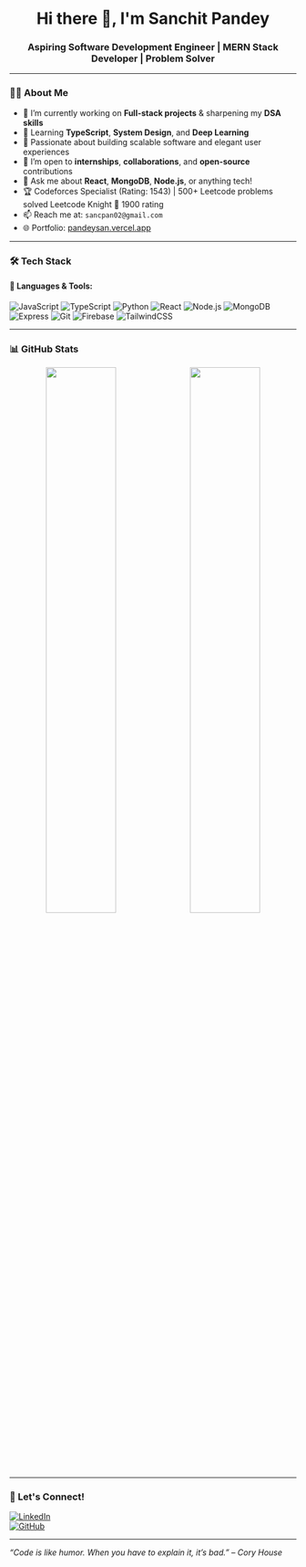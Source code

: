 <h1 align="center">Hi there 👋, I'm Sanchit Pandey</h1>
<h3 align="center">Aspiring Software Development Engineer | MERN Stack Developer | Problem Solver</h3>

---

### 🧑‍💻 About Me
- 🔭 I’m currently working on **Full-stack projects** & sharpening my **DSA skills**  
- 🌱 Learning **TypeScript**, **System Design**, and **Deep Learning**  
- 💼 Passionate about building scalable software and elegant user experiences  
- 👯 I’m open to **internships**, **collaborations**, and **open-source** contributions  
- 💬 Ask me about **React**, **MongoDB**, **Node.js**, or anything tech!  
- 🏆 Codeforces Specialist (Rating: 1543) | 500+ Leetcode problems solved  Leetcode Knight 🗿 1900 rating
- 📫 Reach me at: `sancpan02@gmail.com`  
- 🌐 Portfolio: [pandeysan.vercel.app](https://pandeysan.vercel.app)

---

### 🛠️ Tech Stack
#### 🚀 Languages & Tools:
![JavaScript](https://img.shields.io/badge/-JavaScript-F7DF1E?logo=javascript&logoColor=black)
![TypeScript](https://img.shields.io/badge/-TypeScript-3178C6?logo=typescript&logoColor=white)
![Python](https://img.shields.io/badge/-Python-3776AB?logo=python&logoColor=white)
![React](https://img.shields.io/badge/-React-20232A?logo=react)
![Node.js](https://img.shields.io/badge/-Node.js-339933?logo=node.js&logoColor=white)
![MongoDB](https://img.shields.io/badge/-MongoDB-47A248?logo=mongodb&logoColor=white)
![Express](https://img.shields.io/badge/-Express-000000?logo=express&logoColor=white)
![Git](https://img.shields.io/badge/-Git-F05032?logo=git&logoColor=white)
![Firebase](https://img.shields.io/badge/-Firebase-FFCA28?logo=firebase&logoColor=black)
![TailwindCSS](https://img.shields.io/badge/-TailwindCSS-38B2AC?logo=tailwind-css&logoColor=white)

---

### 📊 GitHub Stats
<p align="center">
  <img src="https://github-readme-stats.vercel.app/api?username=pandeySAN&show_icons=true&theme=github_dark" width="49.5%"/>
  <img src="https://github-readme-streak-stats.herokuapp.com/?user=pandeySAN&theme=github-dark-blue" width="49.5%"/>
</p>

---

### 🔗 Let's Connect!
[![LinkedIn](https://img.shields.io/badge/-LinkedIn-0077B5?logo=linkedin&logoColor=white)](https://www.linkedin.com/in/pandeysanc)  
[![GitHub](https://img.shields.io/badge/-GitHub-181717?logo=github&logoColor=white)](https://github.com/pandeySAN)

---

_“Code is like humor. When you have to explain it, it’s bad.” – Cory House_